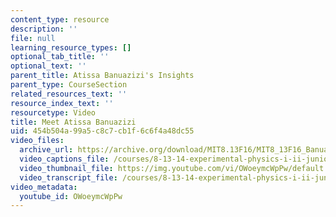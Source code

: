 ```yaml
---
content_type: resource
description: ''
file: null
learning_resource_types: []
optional_tab_title: ''
optional_text: ''
parent_title: Atissa Banuazizi's Insights
parent_type: CourseSection
related_resources_text: ''
resource_index_text: ''
resourcetype: Video
title: Meet Atissa Banuazizi
uid: 454b504a-99a5-c8c7-cb1f-6c6f4a48dc55
video_files:
  archive_url: https://archive.org/download/MIT8.13F16/MIT8_13F16_Banuazizi_Meet_the_Educator_300k.mp4
  video_captions_file: /courses/8-13-14-experimental-physics-i-ii-junior-lab-fall-2016-spring-2017/e4623d1a7cc55a31ab9101a521d2441d_OWoeymcWpPw.vtt
  video_thumbnail_file: https://img.youtube.com/vi/OWoeymcWpPw/default.jpg
  video_transcript_file: /courses/8-13-14-experimental-physics-i-ii-junior-lab-fall-2016-spring-2017/80794b5012a2e3383fa3e0028c9dbb25_OWoeymcWpPw.pdf
video_metadata:
  youtube_id: OWoeymcWpPw
---
```

